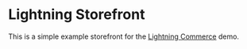 # Lightning Storefront

This is a simple example storefront for the [Lightning Commerce](https://github.com/CNimmo16/lightning-commerce) demo.
